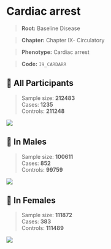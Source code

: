 # Cardiac arrest

> **Root:** Baseline Disease  

> **Chapter:** Chapter IX- Circulatory  

> **Phenotype:** Cardiac arrest  

> **Code:** `I9_CARDARR`

## 🧪 All Participants  
> Sample size: **212483**  
> Cases: **1235**  
> Controls: **211248**
<img src="/Disease/Figures/ALL/Incidence/I9_CARDARR.png"/>
<CsvTable src="/Disease_Data/ALL/Incidence/COX_I9_CARDARR.csv" label="🔍 View full results" />

## 👨 In Males  
> Sample size: **100611**  
> Cases: **852**  
> Controls: **99759**
<img src="/Disease/Figures/Male/Incidence/I9_CARDARR.png"/>
<CsvTable src="/Disease_Data/Male/Incidence/COX_I9_CARDARR.csv" label="🔍 View full results" />

## 👩 In Females  
> Sample size: **111872**  
> Cases: **383**  
> Controls: **111489**
<img src="/Disease/Figures/Female/Incidence/I9_CARDARR.png"/>
<CsvTable src="/Disease_Data/Female/Incidence/COX_I9_CARDARR.csv" label="🔍 View full results" />
